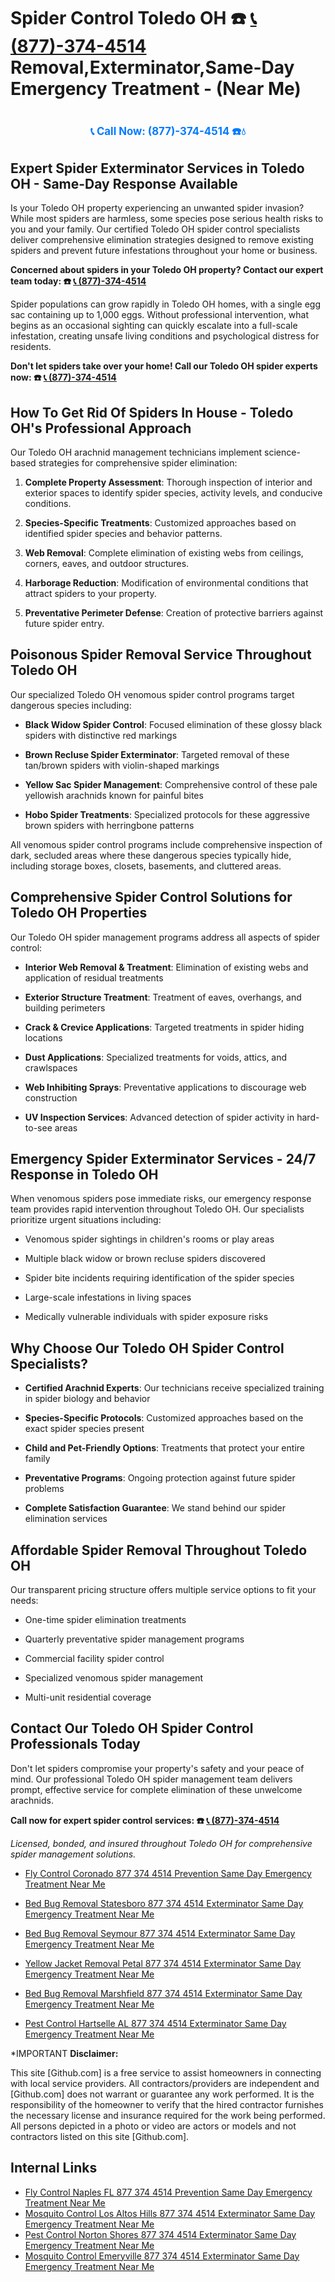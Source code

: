 # Spider Control Toledo OH ☎️ [📞 (877)-374-4514](https://pest-control-4514.netlify.app) Removal,Exterminator,Same-Day Emergency Treatment - (Near Me)
# 

<p align="center" style="font-size: 1.2em; font-weight: bold; margin: 20px 0;">
  <a href="https://pest-control-4514.netlify.app" target="_blank" style="color: #007BFF; text-decoration: none;">📞 Call Now: (877)-374-4514 ☎️💧</a>
</p>

## Expert Spider Exterminator Services in Toledo OH - Same-Day Response Available

Is your Toledo OH property experiencing an unwanted spider invasion? While most spiders are harmless, some species pose serious health risks to you and your family. Our certified Toledo OH spider control specialists deliver comprehensive elimination strategies designed to remove existing spiders and prevent future infestations throughout your home or business.

**Concerned about spiders in your Toledo OH property? Contact our expert team today: ☎️ [📞 (877)-374-4514](https://pest-control-4514.netlify.app)**

Spider populations can grow rapidly in Toledo OH homes, with a single egg sac containing up to 1,000 eggs. Without professional intervention, what begins as an occasional sighting can quickly escalate into a full-scale infestation, creating unsafe living conditions and psychological distress for residents.

**Don't let spiders take over your home! Call our Toledo OH spider experts now: ☎️ [📞 (877)-374-4514](https://pest-control-4514.netlify.app)**

## How To Get Rid Of Spiders In House - Toledo OH's Professional Approach

Our Toledo OH arachnid management technicians implement science-based strategies for comprehensive spider elimination:

1. **Complete Property Assessment**: Thorough inspection of interior and exterior spaces to identify spider species, activity levels, and conducive conditions.

2. **Species-Specific Treatments**: Customized approaches based on identified spider species and behavior patterns.

3. **Web Removal**: Complete elimination of existing webs from ceilings, corners, eaves, and outdoor structures.

4. **Harborage Reduction**: Modification of environmental conditions that attract spiders to your property.

5. **Preventative Perimeter Defense**: Creation of protective barriers against future spider entry.

## Poisonous Spider Removal Service Throughout Toledo OH

Our specialized Toledo OH venomous spider control programs target dangerous species including:

- **Black Widow Spider Control**: Focused elimination of these glossy black spiders with distinctive red markings

- **Brown Recluse Spider Exterminator**: Targeted removal of these tan/brown spiders with violin-shaped markings

- **Yellow Sac Spider Management**: Comprehensive control of these pale yellowish arachnids known for painful bites

- **Hobo Spider Treatments**: Specialized protocols for these aggressive brown spiders with herringbone patterns

All venomous spider control programs include comprehensive inspection of dark, secluded areas where these dangerous species typically hide, including storage boxes, closets, basements, and cluttered areas.

## Comprehensive Spider Control Solutions for Toledo OH Properties

Our Toledo OH spider management programs address all aspects of spider control:

- **Interior Web Removal & Treatment**: Elimination of existing webs and application of residual treatments

- **Exterior Structure Treatment**: Treatment of eaves, overhangs, and building perimeters

- **Crack & Crevice Applications**: Targeted treatments in spider hiding locations

- **Dust Applications**: Specialized treatments for voids, attics, and crawlspaces

- **Web Inhibiting Sprays**: Preventative applications to discourage web construction

- **UV Inspection Services**: Advanced detection of spider activity in hard-to-see areas

## Emergency Spider Exterminator Services - 24/7 Response in Toledo OH

When venomous spiders pose immediate risks, our emergency response team provides rapid intervention throughout Toledo OH. Our specialists prioritize urgent situations including:

- Venomous spider sightings in children's rooms or play areas

- Multiple black widow or brown recluse spiders discovered

- Spider bite incidents requiring identification of the spider species

- Large-scale infestations in living spaces

- Medically vulnerable individuals with spider exposure risks

## Why Choose Our Toledo OH Spider Control Specialists?

- **Certified Arachnid Experts**: Our technicians receive specialized training in spider biology and behavior

- **Species-Specific Protocols**: Customized approaches based on the exact spider species present

- **Child and Pet-Friendly Options**: Treatments that protect your entire family

- **Preventative Programs**: Ongoing protection against future spider problems

- **Complete Satisfaction Guarantee**: We stand behind our spider elimination services

## Affordable Spider Removal Throughout Toledo OH

Our transparent pricing structure offers multiple service options to fit your needs:

- One-time spider elimination treatments

- Quarterly preventative spider management programs

- Commercial facility spider control

- Specialized venomous spider management

- Multi-unit residential coverage

## Contact Our Toledo OH Spider Control Professionals Today

Don't let spiders compromise your property's safety and your peace of mind. Our professional Toledo OH spider management team delivers prompt, effective service for complete elimination of these unwelcome arachnids.

**Call now for expert spider control services: ☎️ [📞 (877)-374-4514](https://pest-control-4514.netlify.app)**

*Licensed, bonded, and insured throughout Toledo OH for comprehensive spider management solutions.*


- [Fly Control Coronado 877 374 4514 Prevention Same Day Emergency Treatment Near Me](https://github.com/allyoucaneatsushiin/pest-control/blob/main/Fly-Control-Coronado-877-374-4514-Prevention-Same-Day-Emergency-Treatment-Near-Me.md)
- [Bed Bug Removal Statesboro 877 374 4514 Exterminator Same Day Emergency Treatment Near Me](https://github.com/allyoucaneatsushiin/pest-control/blob/main/Bed-Bug-Removal-Statesboro-877-374-4514-Exterminator-Same-Day-Emergency-Treatment-Near-Me.md)
- [Bed Bug Removal Seymour 877 374 4514 Exterminator Same Day Emergency Treatment Near Me](https://github.com/allyoucaneatsushiin/pest-control/blob/main/Bed-Bug-Removal-Seymour-877-374-4514-Exterminator-Same-Day-Emergency-Treatment-Near-Me.md)


- [Yellow Jacket Removal Petal 877 374 4514 Exterminator Same Day Emergency Treatment Near Me](https://github.com/allyoucaneatsushiin/pest-control/blob/main/Yellow-Jacket-Removal-Petal-877-374-4514-Exterminator-Same-Day-Emergency-Treatment-Near-Me.md)
- [Bed Bug Removal Marshfield 877 374 4514 Exterminator Same Day Emergency Treatment Near Me](https://github.com/allyoucaneatsushiin/pest-control/blob/main/Bed-Bug-Removal-Marshfield-877-374-4514-Exterminator-Same-Day-Emergency-Treatment-Near-Me.md)
- [Pest Control Hartselle AL 877 374 4514 Exterminator Same Day Emergency Treatment Near Me](https://github.com/allyoucaneatsushiin/pest-control/blob/main/Pest-Control-Hartselle-AL-877-374-4514-Exterminator-Same-Day-Emergency-Treatment-Near-Me.md)


*IMPORTANT **Disclaimer:**  

This site [Github.com] is a free service to assist homeowners in connecting with local service providers. All contractors/providers are independent and [Github.com] does not warrant or guarantee any work performed. It is the responsibility of the homeowner to verify that the hired contractor furnishes the necessary license and insurance required for the work being performed. All persons depicted in a photo or video are actors or models and not contractors listed on this site [Github.com].


## Internal Links
- [Fly Control Naples FL 877 374 4514 Prevention Same Day Emergency Treatment Near Me](https://github.com/allyoucaneatsushiin/pest-control/blob/main/Fly-Control-Naples-FL-877-374-4514-Prevention-Same-Day-Emergency-Treatment-Near-Me.md)
- [Mosquito Control Los Altos Hills 877 374 4514 Exterminator Same Day Emergency Treatment Near Me](https://github.com/allyoucaneatsushiin/pest-control/blob/main/Mosquito-Control-Los-Altos-Hills-877-374-4514-Exterminator-Same-Day-Emergency-Treatment-Near-Me.md)
- [Pest Control Norton Shores 877 374 4514 Exterminator Same Day Emergency Treatment Near Me](https://github.com/allyoucaneatsushiin/pest-control/blob/main/Pest-Control-Norton-Shores-877-374-4514-Exterminator-Same-Day-Emergency-Treatment-Near-Me.md)
- [Mosquito Control Emeryville 877 374 4514 Exterminator Same Day Emergency Treatment Near Me](https://github.com/allyoucaneatsushiin/pest-control/blob/main/Mosquito-Control-Emeryville-877-374-4514-Exterminator-Same-Day-Emergency-Treatment-Near-Me.md)

